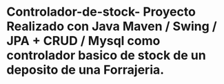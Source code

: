 # Controlador-de-stock- Proyecto Realizado con Java Maven / Swing / JPA + CRUD / Mysql como controlador basico de stock de un deposito de una Forrajeria.
